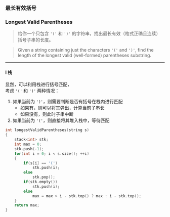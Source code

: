 ### 最长有效括号
### Longest Valid Parentheses

> 给你一个只包含 `'('` 和 `')'` 的字符串，找出最长有效（格式正确且连续）括号子串的长度。  

> Given a string containing just the characters `'('` and `')'`, find the length of the longest valid (well-formed) parentheses substring.  

----------

#### I 栈

显然，可以利用栈进行括号匹配，  
考虑 `'('` 和 `')'` 两种情况：  
1. 如果当前为 `')'`，则需要判断是否有括号在栈内进行匹配
   - 如果有，则可以将其弹出，计算当前子串长
   - 如果没有，则此时子串中断
2. 如果当前为 `'('`，则直接将其堆入栈中，等待匹配

```cpp
int longestValidParentheses(string s) 
{
    stack<int> stk;
    int max = 0;
    stk.push(-1);
    for(int i = 0; i < s.size(); ++i)
    {
        if(s[i] == '(')
            stk.push(i);
        else
            stk.pop();
        if(stk.empty())
            stk.push(i);
        else
            max = max > i - stk.top() ? max : i - stk.top();
    }
    return max;
} 
```
